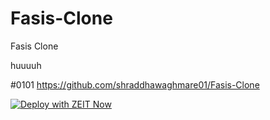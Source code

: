 # Fasis-Clone
Fasis Clone

huuuuh


#0101
https://github.com/shraddhawaghmare01/Fasis-Clone

[![Deploy with ZEIT Now](https://zeit.co/button)](https://zeit.co/import/project?template=https://github.com/shraddhawaghmare01/Fasis-Clone)

